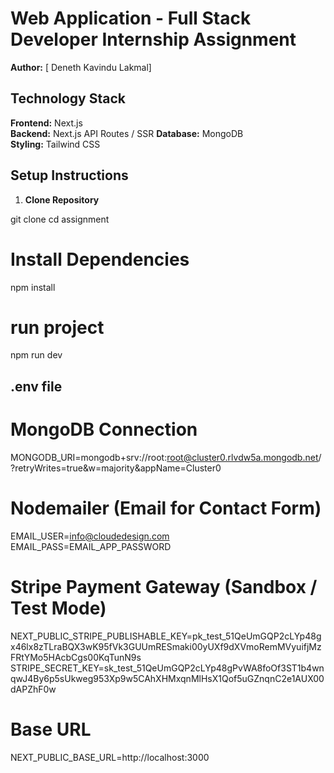 #  Web Application - Full Stack Developer Internship Assignment
**Author:** [ Deneth Kavindu Lakmal]

## Technology Stack

**Frontend:** Next.js  
**Backend:** Next.js API Routes / SSR 
**Database:**  MongoDB  
**Styling:** Tailwind CSS  


## Setup Instructions

1. **Clone Repository**

git clone 
cd assignment

# Install Dependencies

npm install

# run project

npm run dev

## .env file ##

# MongoDB Connection
MONGODB_URI=mongodb+srv://root:root@cluster0.rlvdw5a.mongodb.net/?retryWrites=true&w=majority&appName=Cluster0

# Nodemailer (Email for Contact Form)
EMAIL_USER=info@cloudedesign.com
EMAIL_PASS=EMAIL_APP_PASSWORD

# Stripe Payment Gateway (Sandbox / Test Mode)
NEXT_PUBLIC_STRIPE_PUBLISHABLE_KEY=pk_test_51QeUmGQP2cLYp48gx46lx8zTLraBQX3wK95fVk3GUUmRESmaki00yUXf9dXVmoRemMVyuifjMzFRtYMo5HAcbCgs00KqTunN9s
STRIPE_SECRET_KEY=sk_test_51QeUmGQP2cLYp48gPvWA8foOf3ST1b4wnqwJ4By6p5sUkweg953Xp9w5CAhXHMxqnMlHsX1Qof5uGZnqnC2e1AUX00dAPZhF0w

# Base URL
NEXT_PUBLIC_BASE_URL=http://localhost:3000

